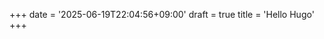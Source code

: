 +++
date = '2025-06-19T22:04:56+09:00'
draft = true
title = 'Hello Hugo'
+++
<script type="application/ld+json">
{
  "@context": "https://thelogos.dev/",
  "@type": "BlogPosting",
  "headline": "Religion, Philosophy, Engineering",
  "author": {
    "@type": "Person",
    "name": "DaeYoung Kim"
  },
  "datePublished": "2025-06-19"
}
</script>
